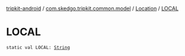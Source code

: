 [tripkit-android](../../index.md) / [com.skedgo.tripkit.common.model](../index.md) / [Location](index.md) / [LOCAL](./-l-o-c-a-l.md)

# LOCAL

`static val LOCAL: `[`String`](https://kotlinlang.org/api/latest/jvm/stdlib/kotlin/-string/index.html)